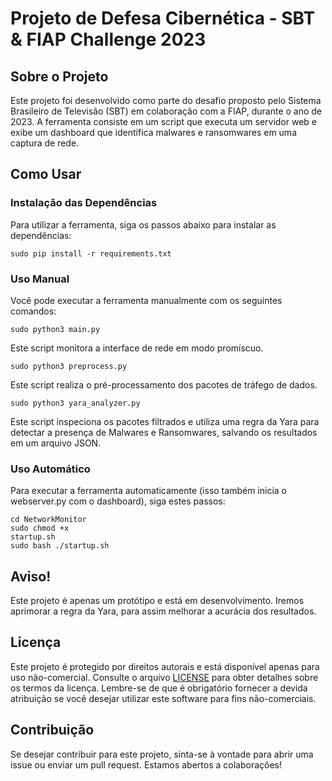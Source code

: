 <h1>Projeto de Defesa Cibernética - SBT & FIAP Challenge 2023</h1>

<h2>Sobre o Projeto</h2>

<p>Este projeto foi desenvolvido como parte do desafio proposto pelo Sistema Brasileiro de Televisão (SBT) em colaboração com a FIAP, durante o ano de 2023. A ferramenta consiste em um script que executa um servidor web e exibe um dashboard que identifica malwares e ransomwares em uma captura de rede.</p>

<h2>Como Usar</h2>

<h3>Instalação das Dependências</h3>

<p>Para utilizar a ferramenta, siga os passos abaixo para instalar as dependências:</p>

<code>sudo pip install -r requirements.txt</code>

<h3>Uso Manual</h3>

<p>Você pode executar a ferramenta manualmente com os seguintes comandos:</p>

<code>sudo python3 main.py</code>

<p>Este script monitora a interface de rede em modo promíscuo.</p>

<code>sudo python3 preprocess.py</code>

<p>Este script realiza o pré-processamento dos pacotes de tráfego de dados.</p>

<code>sudo python3 yara_analyzer.py</code>

<p>Este script inspeciona os pacotes filtrados e utiliza uma regra da Yara para detectar a presença de Malwares e Ransomwares, salvando os resultados em um arquivo JSON.</p>

<h3>Uso Automático</h3>

<p>Para executar a ferramenta automaticamente (isso também inicia o webserver.py com o dashboard), siga estes passos:</p>

<code>cd NetworkMonitor</code><br>
<code>sudo chmod +x startup.sh</code><br>
<code>sudo bash ./startup.sh</code><br>

<h2>Aviso!</h2>

<p>Este projeto é apenas um protótipo e está em desenvolvimento. Iremos aprimorar a regra da Yara, para assim melhorar a acurácia dos resultados.</p>

<h2>Licença</h2>

<p>Este projeto é protegido por direitos autorais e está disponível apenas para uso não-comercial. Consulte o arquivo <a href="LICENSE">LICENSE</a> para obter detalhes sobre os termos da licença. Lembre-se de que é obrigatório fornecer a devida atribuição se você desejar utilizar este software para fins não-comerciais.</p>

<h2>Contribuição</h2>

<p>Se desejar contribuir para este projeto, sinta-se à vontade para abrir uma issue ou enviar um pull request. Estamos abertos a colaborações!</p>
